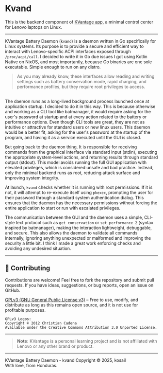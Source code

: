 # Kvand

This is the backend component of [KVantage app](https://github.com/kosail/KVantage), a minimal control center for Lenovo laptops on Linux.

---
KVantage Battery Daemon (`kvand`) is a daemon written in Go specifically for Linux systems. Its purpose is to provide a secure and efficient way to interact with Lenovo-specific ACPI interfaces exposed through `/proc/acpi/call`. I decided to write it in Go due issues I got using Kotlin Native on NixOS, and most importantly, because Go binaries are one sole executable. Simple enough to run on any distro.

> As you may already know, these interfaces allow reading and writing settings such as battery conservation mode, rapid charging, and performance profiles, but they require root privileges to access.

<br>
The daemon runs as a long-lived background process launched once at application startup. I decided to do it in this way. This is because otherwise and working as a CLI tool like batmanager, it would require asking for the user's password at startup and at every action related to the battery or performance options. Even though CLI tools are great, they are not as intuitive or attractive for standard users or new linux users. This daemon would be a better fit, asking for the user's password at the startup of the program, and having it as a service executed until the GUI is closed.

But going back to the daemon thing. It is responsible for receiving commands from the graphical interface via standard input (stdin), executing the appropriate system-level actions, and returning results through standard output (stdout). This model avoids running the full GUI application with elevated privileges, which is considered unsafe and bad practice. Instead, only the minimal backend runs as root, reducing attack surface and improving system integrity.

At launch, `kvand` checks whether it is running with root permissions. If it is not, it will attempt to re-execute itself using `pkexec`, prompting the user for their password through a standard system authentication dialog. This ensures that the daemon has the necessary permissions without forcing the entire application to start or run with escalated privileges.

The communication between the GUI and the daemon uses a simple, CLI-style text protocol such as `get conservation` or `set performance 2` (syntax inspired by batmanager), making the interaction lightweight, debuggable, and secure. This also allows the daemon to validate all commands internally, ignoring anything unexpected or malformed and improving the security a little bit. I think I made a great work enforcing checks and avoiding any undesired situation.


---

## 🤝 Contributing
Contributions are welcome! Feel free to fork the repository and submit pull requests. If you have ideas, suggestions, or bug reports, open an issue on GitHub.


[GPLv3 (GNU General Public License v3)](LICENSE.txt) – Free to use, modify, and distribute as long as this remains open source, and it is not use for profitable purposes.

    GPLv3 Logos:
    Copyright © 2012 Christian Cadena
    Available under the Creative Commons Attribution 3.0 Unported License.


---
> **Note:** KVantage is a personal learning project and is not affiliated with Lenovo or any other brand or product.
---
KVantage Battery Daemon - kvand Copyright © 2025, kosail
<br>
With love, from Honduras.
